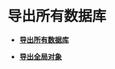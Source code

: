 # 导出所有数据库<a name="ZH-CN_TOPIC_0242370322"></a>

-   **[导出所有数据库](导出所有数据库-6.md)**  

-   **[导出全局对象](导出全局对象.md)**  


